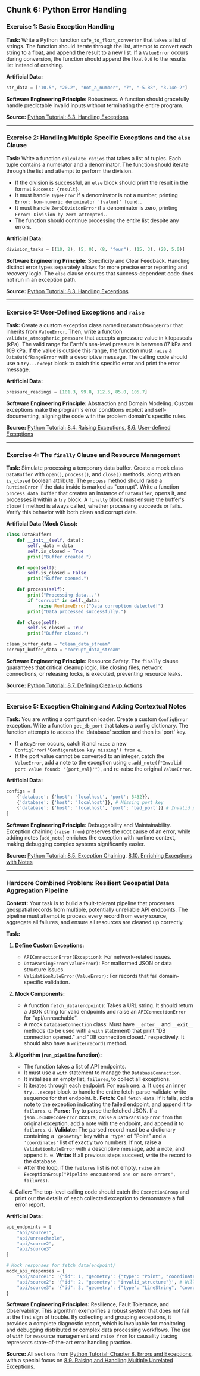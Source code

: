 ## Chunk 6: Python Error Handling

### Exercise 1: Basic Exception Handling

**Task:** Write a Python function `safe_to_float_converter` that takes a list of strings. The function should iterate through the list, attempt to convert each string to a float, and append the result to a new list. If a `ValueError` occurs during conversion, the function should append the float `0.0` to the results list instead of crashing.

**Artificial Data:**
```python
str_data = ["10.5", "20.2", "not_a_number", "7", "-5.88", "3.14e-2"]
```

**Software Engineering Principle:** Robustness. A function should gracefully handle predictable invalid inputs without terminating the entire program.

**Source:** [Python Tutorial: 8.3. Handling Exceptions](https://docs.python.org/3/tutorial/errors.html#handling-exceptions)

---

### Exercise 2: Handling Multiple Specific Exceptions and the `else` Clause

**Task:** Write a function `calculate_ratios` that takes a list of tuples. Each tuple contains a numerator and a denominator. The function should iterate through the list and attempt to perform the division.
- If the division is successful, an `else` block should print the result in the format `Success: {result}`.
- It must handle `TypeError` if a denominator is not a number, printing `Error: Non-numeric denominator '{value}' found.`.
- It must handle `ZeroDivisionError` if a denominator is zero, printing `Error: Division by zero attempted.`.
- The function should continue processing the entire list despite any errors.

**Artificial Data:**
```python
division_tasks = [(10, 2), (5, 0), (8, "four"), (15, 3), (20, 5.0)]
```

**Software Engineering Principle:** Specificity and Clear Feedback. Handling distinct error types separately allows for more precise error reporting and recovery logic. The `else` clause ensures that success-dependent code does not run in an exception path.

**Source:** [Python Tutorial: 8.3. Handling Exceptions](https://docs.python.org/3/tutorial/errors.html#handling-exceptions)

---

### Exercise 3: User-Defined Exceptions and `raise`

**Task:** Create a custom exception class named `DataOutOfRangeError` that inherits from `ValueError`. Then, write a function `validate_atmospheric_pressure` that accepts a pressure value in kilopascals (kPa). The valid range for Earth's sea-level pressure is between 87 kPa and 109 kPa. If the value is outside this range, the function must `raise` a `DataOutOfRangeError` with a descriptive message. The calling code should use a `try...except` block to catch this specific error and print the error message.

**Artificial Data:**
```python
pressure_readings = [101.3, 99.8, 112.5, 85.0, 105.7]
```

**Software Engineering Principle:** Abstraction and Domain Modeling. Custom exceptions make the program's error conditions explicit and self-documenting, aligning the code with the problem domain's specific rules.

**Source:** [Python Tutorial: 8.4. Raising Exceptions](https://docs.python.org/3/tutorial/errors.html#raising-exceptions), [8.6. User-defined Exceptions](https://docs.python.org/3/tutorial/errors.html#user-defined-exceptions)

---

### Exercise 4: The `finally` Clause and Resource Management

**Task:** Simulate processing a temporary data buffer. Create a mock class `DataBuffer` with `open()`, `process()`, and `close()` methods, along with an `is_closed` boolean attribute. The `process` method should raise a `RuntimeError` if the data inside is marked as "corrupt". Write a function `process_data_buffer` that creates an instance of `DataBuffer`, opens it, and processes it within a `try` block. A `finally` block must ensure the buffer's `close()` method is always called, whether processing succeeds or fails. Verify this behavior with both clean and corrupt data.

**Artificial Data (Mock Class):**
```python
class DataBuffer:
    def __init__(self, data):
        self._data = data
        self.is_closed = True
        print("Buffer created.")

    def open(self):
        self.is_closed = False
        print("Buffer opened.")

    def process(self):
        print("Processing data...")
        if "corrupt" in self._data:
            raise RuntimeError("Data corruption detected!")
        print("Data processed successfully.")

    def close(self):
        self.is_closed = True
        print("Buffer closed.")

clean_buffer_data = "clean_data_stream"
corrupt_buffer_data = "corrupt_data_stream"
```

**Software Engineering Principle:** Resource Safety. The `finally` clause guarantees that critical cleanup logic, like closing files, network connections, or releasing locks, is executed, preventing resource leaks.

**Source:** [Python Tutorial: 8.7. Defining Clean-up Actions](https://docs.python.org/3/tutorial/errors.html#defining-clean-up-actions)

---

### Exercise 5: Exception Chaining and Adding Contextual Notes

**Task:** You are writing a configuration loader. Create a custom `ConfigError` exception. Write a function `get_db_port` that takes a config dictionary. The function attempts to access the 'database' section and then its 'port' key.
- If a `KeyError` occurs, catch it and `raise` a new `ConfigError('Configuration key missing') from e`.
- If the port value cannot be converted to an integer, catch the `ValueError`, add a note to the exception using `e.add_note(f"Invalid port value found: '{port_val}'")`, and re-raise the original `ValueError`.

**Artificial Data:**
```python
configs = [
    {'database': {'host': 'localhost', 'port': 5432}},
    {'database': {'host': 'localhost'}}, # Missing port key
    {'database': {'host': 'localhost', 'port': 'bad_port'}} # Invalid port value
]
```

**Software Engineering Principle:** Debuggability and Maintainability. Exception chaining (`raise from`) preserves the root cause of an error, while adding notes (`add_note`) enriches the exception with runtime context, making debugging complex systems significantly easier.

**Source:** [Python Tutorial: 8.5. Exception Chaining](https://docs.python.org/3/tutorial/errors.html#exception-chaining), [8.10. Enriching Exceptions with Notes](https://docs.python.org/3/tutorial/errors.html#enriching-exceptions-with-notes)

---

### Hardcore Combined Problem: Resilient Geospatial Data Aggregation Pipeline

**Context:** Your task is to build a fault-tolerant pipeline that processes geospatial records from multiple, potentially unreliable API endpoints. The pipeline must attempt to process every record from every source, aggregate all failures, and ensure all resources are cleaned up correctly.

**Task:**
1.  **Define Custom Exceptions:**
    -   `APIConnectionError(Exception)`: For network-related issues.
    -   `DataParsingError(ValueError)`: For malformed JSON or data structure issues.
    -   `ValidationRuleError(ValueError)`: For records that fail domain-specific validation.

2.  **Mock Components:**
    -   A function `fetch_data(endpoint)`: Takes a URL string. It should return a JSON string for valid endpoints and raise an `APIConnectionError` for "api/unreachable".
    -   A mock `DatabaseConnection` class: Must have `__enter__` and `__exit__` methods (to be used with a `with` statement) that print "DB connection opened." and "DB connection closed." respectively. It should also have a `write(record)` method.

3.  **Algorithm (`run_pipeline` function):**
    -   The function takes a list of API endpoints.
    -   It must use a `with` statement to manage the `DatabaseConnection`.
    -   It initializes an empty list, `failures`, to collect all exceptions.
    -   It iterates through each endpoint. For each one:
        a.  It uses an inner `try...except` block to handle the entire fetch-parse-validate-write sequence for that endpoint.
        b.  **Fetch:** Call `fetch_data`. If it fails, add a note to the exception indicating the failed endpoint, and append it to `failures`.
        c.  **Parse:** Try to parse the fetched JSON. If a `json.JSONDecodeError` occurs, `raise` a `DataParsingError` `from` the original exception, add a note with the endpoint, and append it to `failures`.
        d.  **Validate:** The parsed record must be a dictionary containing a `'geometry'` key with a `'type'` of "Point" and a `'coordinates'` list of exactly two numbers. If not, raise a `ValidationRuleError` with a descriptive message, add a note, and append it.
        e.  **Write:** If all previous steps succeed, write the record to the database.
    -   After the loop, if the `failures` list is not empty, `raise` an `ExceptionGroup("Pipeline encountered one or more errors", failures)`.

4.  **Caller:** The top-level calling code should catch the `ExceptionGroup` and print out the details of each collected exception to demonstrate a full error report.

**Artificial Data:**
```python
api_endpoints = [
    "api/source1",
    "api/unreachable",
    "api/source2",
    "api/source3"
]

# Mock responses for fetch_data(endpoint)
mock_api_responses = {
    "api/source1": '{"id": 1, "geometry": {"type": "Point", "coordinates": [-74.0060, 40.7128]}}',
    "api/source2": '{"id": 2, "geometry": "invalid_structure"}', # Will cause DataParsingError on access
    "api/source3": '{"id": 3, "geometry": {"type": "LineString", "coordinates": [[-74, 40], [-73, 41]]}}' # Will cause ValidationRuleError
}
```

**Software Engineering Principles:** Resilience, Fault Tolerance, and Observability. This algorithm exemplifies a robust system that does not fail at the first sign of trouble. By collecting and grouping exceptions, it provides a complete diagnostic report, which is invaluable for monitoring and debugging distributed or complex data processing workflows. The use of `with` for resource management and `raise from` for causality tracing represents state-of-the-art error handling practice.

**Source:** All sections from [Python Tutorial: Chapter 8. Errors and Exceptions](https://docs.python.org/3/tutorial/errors.html), with a special focus on [8.9. Raising and Handling Multiple Unrelated Exceptions](https://docs.python.org/3/tutorial/errors.html#raising-and-handling-multiple-unrelated-exceptions).